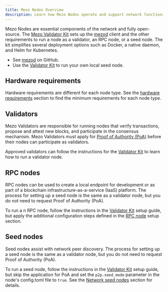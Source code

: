 ```yaml
---
title: Mezo Nodes Overview
description: Learn how Mezo Nodes operate and support network functionality for Bitcoin-based finance.
---
```


Mezo Nodes are essential components of the network and fully open-source. The [Mezo Validator Kit](https://github.com/mezo-org/validator-kit) sets up the [mezod](https://github.com/mezo-org/mezod) client and the other requirements to run a node as a validator, an RPC node, or a seed node. The kit simplifies several deployment options such as Docker, a native daemon, and Helm for Kubernetes.

- See [mezod](https://github.com/mezo-org/mezod) on GitHub.
- Use the [Validator Kit](https://github.com/mezo-org/validator-kit) to run your own local seed node.

## Hardware requirements

Hardware requirements are different for each node type. See the [hardware requirements](https://github.com/mezo-org/validator-kit?tab=readme-ov-file#hardware-requirements) section to find the minimum requirements for each node type.

## Validators

Mezo Validators are responsible for running nodes that verify transactions, propose and attest new blocks, and participate in the consensus mechanism. Mezo Validators must apply for [Proof of Authority (PoA)](https://github.com/mezo-org/validator-kit?tab=readme-ov-file#poa-application-submission) before their nodes can participate as validators.

Approved validators can follow the instructions for the [Validator Kit](https://github.com/mezo-org/validator-kit?tab=readme-ov-file#validator-kit) to learn how to run a validator node.

## RPC nodes

RPC nodes can be used to create a local endpoint for development or as part of a blockchain infrastructure-as-a-service (IaaS) platform. The process for setting up a seed node is the same as a validator node, but you do not need to request Proof of Authority (PoA).

To run a n RPC node, follow the instructions in the [Validator Kit](https://github.com/mezo-org/validator-kit?tab=readme-ov-file#validator-kit) setup guide, but apply the additional configuration steps defined in the [RPC node](https://github.com/mezo-org/validator-kit?tab=readme-ov-file#rpc-node) setup section.

## Seed nodes

Seed nodes assist with network peer discovery. The process for setting up a seed node is the same as a validator node, but you do not need to request Proof of Authority (PoA).

To run a seed node, follow the instructions in the [Validator Kit](https://github.com/mezo-org/validator-kit?tab=readme-ov-file#validator-kit) setup guide, but skip the application for PoA and set the `p2p.seed_mode` parameter in the node's config.toml file to `true`. See the [Network seed nodes](https://github.com/mezo-org/validator-kit?tab=readme-ov-file#network-seed-nodes) section for details.